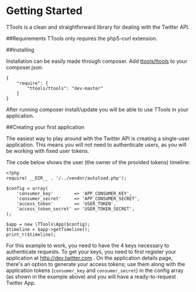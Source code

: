 Getting Started
=====

TTools is a clean and straightforward library for dealing with the Twitter API.

##Requirements
TTools only requires the php5-curl extension.

##Installing

Installation can be easily made through composer. Add [ttools/ttools](https://packagist.org/packages/ttools/ttools) to your composer.json:

    {
        "require": {
            "ttools/ttools": "dev-master"
        }
    }


After running composer install/update you will be able to use TTools in your application.


##Creating your first application

The easiest way to play around with the Twitter API is creating a single-user application. This means you will not need to authenticate users, as you will be working with fixed user tokens.


The code below shows the user (the owner of the provided tokens) timeline:

    <?php
    require( __DIR__ . '/../vendor/autoload.php');
    
    $config = array(
        'consumer_key'        => 'APP_CONSUMER_KEY',
        'consumer_secret'     => 'APP_CONSUMER_SECRET',
        'access_token'        => 'USER_TOKEN',
        'access_token_secret' => 'USER_TOKEN_SECRET',
    );
    
    $app = new \TTools\App($config);
    $timeline = $app->getTimeline();
    print_r($timeline);
    
For this example to work, you need to have the 4 keys necessary to authenticate requests. 
To get your keys, you need to first register your application at http://dev.twitter.com . On the application details page, there's an option to generate your access tokens; 
use them along with the application tokens (``consumer_key`` and ``consumer_secret``) in the config array (as shown in the example above) and you will have a ready-to-request Twitter App.
